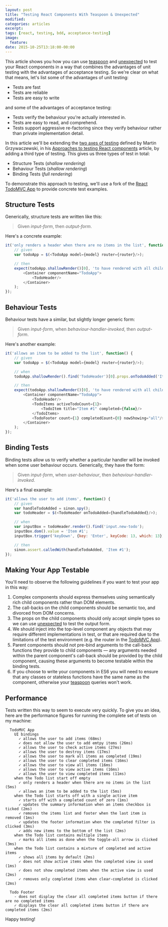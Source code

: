 ```yaml
---
layout: post
title: "Testing React Components With Teaspoon & Unexpected"
modified:
categories: articles
excerpt:
tags: [react, testing, bdd, acceptance-testing]
image:
  feature:
date: 2015-10-25T13:18:00-00:00
---
```


This article shows you how you can use [teaspoon](https://www.npmjs.com/package/teaspoon) and [unexpected](http://unexpected.js.org/) to test your React components in a way that combines the advantages of unit testing with the advantages of acceptance testing. So we're clear on what that means, let's list some of the advantages of unit testing:

  * Tests are fast
  * Tests are reliable
  * Tests are easy to write

and some of the advantages of acceptance testing:

  * Tests verify the behaviour you're actually interested in.
  * Tests are easy to read, and comprehend.
  * Tests support aggressive re-factoring since they verify behaviour rather than private implementation detail.

In this article we'll be extending the [two axes of testing](http://reactkungfu.com/2015/07/approaches-to-testing-react-components-an-overview/#two_axes_of_testing_components) defined by Martin Grzywaczewski, in his [Approaches to testing React components](http://reactkungfu.com/2015/07/approaches-to-testing-react-components-an-overview/) article, by adding a third type of testing. This gives us three types of test in total:

  * Structure Tests (_shallow rendering_)
  * Behaviour Tests (_shallow rendering_)
  * Binding Tests (_full rendering_)

To demonstrate this approach to testing, we'll use a fork of the [React TodoMVC App](https://github.com/dchambers/react-todomvc) to provide concrete test examples.

## Structure Tests

Generically, structure tests are written like this:

> Given _input-form_, then _output-form_.

Here's a concrete example:

```js
it('only renders a header when there are no items in the list', function() {
    // given
    var todoApp = $(<TodoApp model={model} router={router}/>);

    // then
    expect(todoApp.shallowRender()[0], 'to have rendered with all children',
        <Container componentName="TodoApp">
            <TodoHeader/>
        </Container>
    );
});
```

## Behaviour Tests

Behaviour tests have a similar, but slightly longer generic form:

> Given _input-form_, when _behaviour-handler-invoked_, then _output-form_.

Here's another example:

```js
it('allows an item to be added to the list', function() {
    // given
    var todoApp = $(<TodoApp model={model} router={router}/>);

    // when
    todoApp.shallowRender().find('TodoHeader')[0].props.onTodoAdded('Item #1');

    // then
    expect(todoApp.shallowRender()[0], 'to have rendered with all children',
        <Container componentName="TodoApp">
            <TodoHeader/>
            <TodoItems activeTodoCount={1}>
                <TodoItem title="Item #1" completed={false}/>
            </TodoItems>
            <TodoFooter count={1} completedCount={0} nowShowing="all"/>
        </Container>
    );
});
```

## Binding Tests

Binding tests allow us to verify whether a particular handler will be invoked when some user behaviour occurs. Generically, they have the form:

> Given _input-form_, when _user-behaviour_, then _behaviour-handler-invoked_.

Here's a final example:

```js
it('allows the user to add items', function() {
    // given
    var handleTodoAdded = sinon.spy();
    var todoHeader = $(<TodoHeader onTodoAdded={handleTodoAdded}/>);

    // when
    var inputBox = todoHeader.render().find('input.new-todo');
    inputBox.dom().value = 'Item #1';
    inputBox.trigger('keyDown', {key: 'Enter', keyCode: 13, which: 13});

    // then
    sinon.assert.calledWith(handleTodoAdded, 'Item #1');
});
```

## Making Your App Testable

You'll need to observe the following guidelines if you want to test your app in this way:

  1. Complex components should express themselves using semantically rich child components rather than DOM elements.
  2. The call-backs on the child components should be semantic too, and divorced from DOM concerns.
  3. The props on the child components should only accept simple types so we can use [unexpected](http://unexpected.js.org/) to test the output form.
  4. We should inject into the top-level component any objects that may require different implementations in test, or that are required due to the limitations of the test environment (e.g. the router in the [TodoMVC App](https://github.com/dchambers/react-todomvc)).
  5. Parent components should not pre-bind arguments to the call-back functions they provide to child components &mdash; any arguments needed within the parent component's call-back should be provided by the child component, causing these arguments to become testable within the binding tests.
  6. If you choose to write your components in ES6 you will need to ensure that any classes or stateless functions have the same name as the component, otherwise your [teaspoon](https://www.npmjs.com/package/teaspoon) queries won't work.

## Performance

Tests written this way to seem to execute very quickly. To give you an idea, here are the performance figures for running the complete set of tests on my machine:

```
  TodoMVC App
    UI bindings
      ✓ allows the user to add items (68ms)
      ✓ does not allow the user to add emtpy items (26ms)
      ✓ allows the user to check active items (27ms)
      ✓ allows the user to destroy items (17ms)
      ✓ allows the user to mark all items as completed (19ms)
      ✓ allows the user to clear completed items (16ms)
      ✓ allows the user to view all items (16ms)
      ✓ allows the user to view active items (16ms)
      ✓ allows the user to view completed items (11ms)
    when the Todo list start off empty
      ✓ only renders a header when there are no items in the list (5ms)
      ✓ allows an item to be added to the list (5ms)
    when the Todo list starts off with a single active item
      ✓ starts off with a completed count of zero (1ms)
      ✓ updates the summary information when an items checkbox is ticked (2ms)
      ✓ removes the items list and footer when the last item is removed (1ms)
      ✓ updates the footer information when the completed filter is clicked (3ms)
      ✓ adds new items to the bottom of the list (2ms)
    when the Todo list contains multiple items
      ✓ marks all items as done when the toggle-all arrow is clicked (3ms)
    when the Todo list contains a mixture of completed and active items
      ✓ shows all items by default (2ms)
      ✓ does not show active items when the completed view is used (1ms)
      ✓ does not show completed items when the active view is used (2ms)
      ✓ removes only completed items when clear-completed is clicked (2ms)

  Todo Footer
    - does not display the clear all completed items button if there are no completed items
    ✓ displays the clear all completed items button if there are completed items (2ms)
```

Happy testing!
